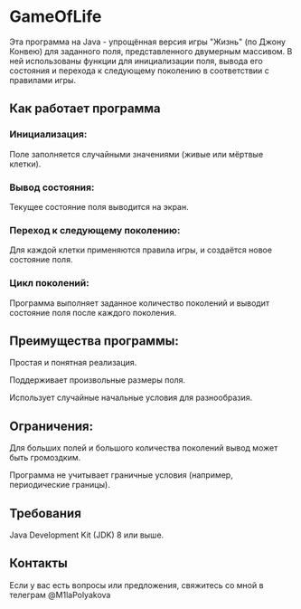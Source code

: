 # GameOfLife

Эта программа на Java - упрощённая версия игры "Жизнь" (по Джону Конвею) для заданного поля, представленного двумерным массивом. 
В ней использованы функции для инициализации поля, вывода его состояния и перехода к следующему поколению в соответствии с правилами игры.

## Как работает программа

### Инициализация:

Поле заполняется случайными значениями (живые или мёртвые клетки).

### Вывод состояния:

Текущее состояние поля выводится на экран.

### Переход к следующему поколению:

Для каждой клетки применяются правила игры, и создаётся новое состояние поля.

### Цикл поколений:

Программа выполняет заданное количество поколений и выводит состояние поля после каждого поколения.

## Преимущества программы:

Простая и понятная реализация.

Поддерживает произвольные размеры поля.

Использует случайные начальные условия для разнообразия.

## Ограничения:

Для больших полей и большого количества поколений вывод может быть громоздким.

Программа не учитывает граничные условия (например, периодические границы).

## Требования
Java Development Kit (JDK) 8 или выше.

## Контакты
Если у вас есть вопросы или предложения, свяжитесь со мной в телеграм @M1laPolyakova

